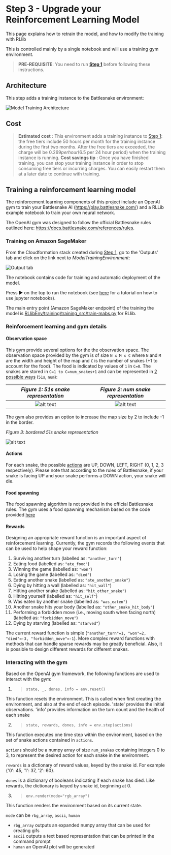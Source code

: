 # Step 3 - Upgrade your Reinforcement Learning Model

This page explains how to retrain the model, and how to modify the training with RLlib

This is controlled mainly by a single notebook and will use a training gym environment.

> __PRE-REQUISITE__: You need to run __[Step 1](DeployTheAIEndpoint.md)__ before following these instructions.

## Architecture

This step adds a training instance to the Battlesnake environment:

![Model Training Architecture](images/ArchitectureSagemakerBattlesnakeTraining.png "Model Training Architecture")

## Cost

> __Estimated cost__ : This environment adds a training instance to [Step 1](DeployTheAIEndpoint.md): the free tiers include 50 hours per month for the training instance during the first two months.
> After the free tiers are exceeded, the charge will be $0.269 per hour ($6.5 per 24 hour period) when the training instance is running.
> __Cost savings tip__ : Once you have finished training, you can stop your training instance in order to stop consuming free tiers or incurring charges. You can easily restart them at a later date to continue with training.

## Training a reinforcement learning model

The reinforcement learning components of this project include an OpenAI gym to train your Battlesnake AI (https://play.battlesnake.com/) and a RLLib example notebook to train your own neural network.

The OpenAI gym was designed to follow the official Battlesnake rules outlined here: https://docs.battlesnake.com/references/rules.

### Training on Amazon SageMaker

From the Cloudformation stack created during [Step 1](DeployTheAIEndpoint.md), go to the  'Outputs' tab and click on the link next to _ModelTrainingEnvironment_:

![Output tab](images/outputs.png "Output tab")

The notebook contains code for training and automatic deployment of the model.

Press ► on the top to run the notebook (see [here](https://www.youtube.com/watch?v=7wfPqAyYADY) for a tutorial on how to use jupyter notebooks).

The main entry point (Amazon SageMaker endpoint) of the training the model is [RLlibEnv/training/training_src/train-mabs.py](../source/RLlibEnv/training/training_src/train-mabs.py) for RLlib.

### Reinforcement learning and gym details

#### Observation space

This gym provide several options for the the observation space. 
The observation space provided by the gym is of size `N x M x C` where `N` and `M` are the width and height of the map and `C` is the number of snakes (+1 to account for the food). The food is indicated by values of `1` in `C=0`. The snakes are stored in `C=1 to C=num_snakes+1` and can be represented in [2 possible ways](../source/BattlesnakeGym/battlesnake_gym/snake_gym.py) (`51s`, `num`): 

*Figure 1: 51s snake representation*             |  *Figure 2: num snake representation*
:-----------------------------------------------:|:----------------------------------------------------------------:
![alt text](images/51s.png "51s snake representation") |  ![alt text](images/num.png "num snake representation")

The gym also provides an option to increase the map size by 2 to include -1 in the border.

*Figure 3: bordered 51s snake representation*

![alt text](images/border.png "Bordered 51s snake representation")

#### Actions

For each snake, the possible [actions](../source/BattlesnakeGym/battlesnake_gym/snake.py) are UP, DOWN, LEFT, RIGHT (0, 1, 2, 3 respectively). Please note that according to the rules of Battlesnake, if your snake is facing UP and your snake performs a DOWN action, your snake will die.

#### Food spawning

The food spawning algorithm is not provided in the official Battlesnake rules. The gym uses a food spawning mechanism based on the code provided [here](
https://github.com/battlesnakeio/engine/blob/master/rules/tick.go#L82)

#### Rewards

Designing an appropriate reward function is an important aspect of reinforcement learning. Currently, the gym records the following events that can be used to help shape your reward function:

1. Surviving another turn (labelled as: `"another_turn"`)
2. Eating food (labelled as: `"ate_food"`)
3. Winning the game (labelled as: `"won"`)
4. Losing the game (labelled as: `"died"`)
5. Eating another snake (labelled as: `"ate_another_snake"`)
6. Dying by hitting a wall (labelled as: `"hit_wall"`)
7. Hitting another snake (labelled as: `"hit_other_snake"`)
8. Hitting yourself (labelled as: `"hit_self"`)
9. Was eaten by another snake (labelled as: `"was_eaten"`)
10. Another snake hits your body (labelled as: `"other_snake_hit_body"`)
11. Performing a forbidden move (i.e., moving south when facing north) (labelled as: `"forbidden_move"`)
12. Dying by starving (labelled as: `"starved"`)

The current reward function is simple (`"another_turn"=1, "won"=2, "died"=-3, "forbidden_move"=-1`).
More complex reward functions with methods that can handle sparse rewards may be greatly beneficial. Also, it is possible to design different rewards for different snakes. 

### Interacting with the gym

Based on the OpenAI gym framework, the following functions are used to interact with the gym:

1. > `state, _, dones, info = env.reset()`

This function resets the environment. This is called when first creating the environment, and also at the end of each episode. 'state' provides the initial observations. 'info' provides information on the turn count and the health of each snake

2. > `state, rewards, dones, info = env.step(actions)`

This function executes one time step within the environment, based on the set of snake actions contained in `actions`.

`actions` should be a numpy array of size `num_snakes` containing integers 0 to 3, to represent the desired action for each snake in the environment.

`rewards` is a dictionary of reward values, keyed by the snake id. For example {'0': 45, '1': 37, '2': 60}.

`dones` is a dictionary of booleans indicating if each snake has died. Like rewards, the dictionary is keyed by snake id, beginning at 0.

3. > `env.render(mode="rgb_array")`

This function renders the environment based on its current state.

`mode` can be `rbg_array`, `ascii`, `human`

- `rbg_array` outputs an expanded numpy array that can be used for creating gifs
- `ascii` outputs a text based representation that can be printed in the command prompt
- `human` an OpenAI plot will be generated
